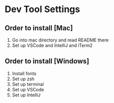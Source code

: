 # Dev Tool Settings

## Order to install [Mac]
1. Go into mac directory and read README there
2. Set up VSCode and IntelliJ and iTerm2

## Order to install [Windows]
1. Install fonts
2. Set up zsh
3. Set up terminal
4. Set up VSCode
5. Set up IntelliJ